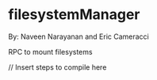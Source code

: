 filesystemManager
=================

By: Naveen Narayanan and Eric Cameracci

RPC to mount filesystems

// Insert steps to compile here